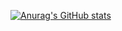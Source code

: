 [![Anurag's GitHub stats](https://github-readme-stats.vercel.app/api?username=Hangman&count_private=true&show_icons=true)](https://github.com/anuraghazra/github-readme-stats)
